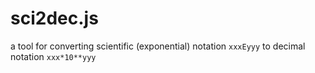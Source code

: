 # sci2dec.js
a tool for converting scientific (exponential) notation `xxxEyyy` to decimal notation `xxx*10**yyy`
